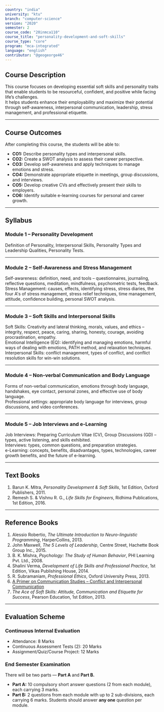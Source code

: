 ```yaml
---
country: "india"
university: "ktu"
branch: "computer-science"
version: "2020"
semester: 2
course_code: "20inmca110"
course_title: "personality-development-and-soft-skills"
course_type: "core"
program: "mca-integrated"
language: "english"
contributor: "@geogeorge46"
---
```


## Course Description
This course focuses on developing essential soft skills and personality traits that enable students to be resourceful, confident, and positive while facing life’s challenges.  
It helps students enhance their employability and maximize their potential through self-awareness, interpersonal communication, leadership, stress management, and professional etiquette.

---

## Course Outcomes
After completing this course, the students will be able to:

- **CO1:** Describe personality types and interpersonal skills.  
- **CO2:** Create a SWOT analysis to assess their career perspective.  
- **CO3:** Develop self-awareness and apply techniques to manage emotions and stress.  
- **CO4:** Demonstrate appropriate etiquette in meetings, group discussions, and interviews.  
- **CO5:** Develop creative CVs and effectively present their skills to employers.  
- **CO6:** Identify suitable e-learning courses for personal and career growth.

---

## Syllabus

### Module 1 – Personality Development
Definition of Personality, Interpersonal Skills, Personality Types and Leadership Qualities, Personality Tests.

---

### Module 2 – Self-Awareness and Stress Management
Self-awareness: definition, need, and tools – questionnaires, journaling, reflective questions, meditation, mindfulness, psychometric tests, feedback.  
Stress Management: causes, effects, identifying stress, stress diaries, the four A's of stress management, stress relief techniques, time management, attitude, confidence building, personal SWOT analysis.

---

### Module 3 – Soft Skills and Interpersonal Skills
Soft Skills: Creativity and lateral thinking, morals, values, and ethics – integrity, respect, peace, caring, sharing, honesty, courage, avoiding procrastination, empathy.  
Emotional Intelligence (EQ): identifying and managing emotions, harmful ways of dealing with emotions, PATH method, and relaxation techniques.  
Interpersonal Skills: conflict management, types of conflict, and conflict resolution skills for win-win solutions.

---

### Module 4 – Non-verbal Communication and Body Language
Forms of non-verbal communication, emotions through body language, handshakes, eye contact, personal zones, and effective use of body language.  
Professional settings: appropriate body language for interviews, group discussions, and video conferences.

---

### Module 5 – Job Interviews and e-Learning
Job Interviews: Preparing Curriculum Vitae (CV), Group Discussions (GD) – types, active listening, and skills exhibited.  
Interviews: types, common questions, and preparation strategies.  
e-Learning: concepts, benefits, disadvantages, types, technologies, career growth benefits, and the future of e-learning.

---

## Text Books
1. Barun K. Mitra, *Personality Development & Soft Skills*, 1st Edition, Oxford Publishers, 2011.  
2. Remesh S. & Vishnu R. G., *Life Skills for Engineers*, Ridhima Publications, 1st Edition, 2016.

---

## Reference Books
1. Alessio Robertio, *The Ultimate Introduction to Neuro-linguistic Programming*, HarperCollins, 2013.  
2. John Maxwell, *The 5 Levels of Leadership*, Centre Street, Hachette Book Group Inc., 2015.  
3. B. K. Mishra, *Psychology: The Study of Human Behavior*, PHI Learning Pvt. Ltd., 2008.  
4. Shalini Verma, *Development of Life Skills and Professional Practice*, 1st Edition, Vikas Publishing House, 2014.  
5. R. Subramaniam, *Professional Ethics*, Oxford University Press, 2013.  
6. [A Primer on Communication Studies – Conflict and Interpersonal Communication](https://2012books.lardbucket.org/books/a-primer-on-communication-studies/s06-02-conflict-and-interpersonal-com.html)  
7. *The Ace of Soft Skills: Attitude, Communication and Etiquette for Success*, Pearson Education, 1st Edition, 2013.

---

## Evaluation Scheme

### Continuous Internal Evaluation
- Attendance: 8 Marks  
- Continuous Assessment Tests (2): 20 Marks  
- Assignment/Quiz/Course Project: 12 Marks  

### End Semester Examination
There will be two parts — **Part A** and **Part B.**  
- **Part A:** 10 compulsory short answer questions (2 from each module), each carrying 3 marks.  
- **Part B:** 2 questions from each module with up to 2 sub-divisions, each carrying 6 marks. Students should answer **any one** question per module.
